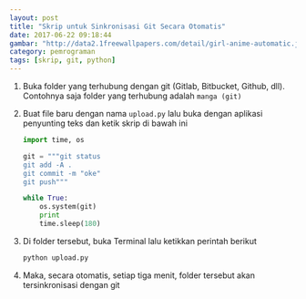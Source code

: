 ```yaml
---
layout: post
title: "Skrip untuk Sinkronisasi Git Secara Otomatis"
date: 2017-06-22 09:18:44
gambar: "http://data2.1freewallpapers.com/detail/girl-anime-automatic.jpg"
category: pemrograman
tags: [skrip, git, python]
---
```


1. Buka folder yang terhubung dengan git (Gitlab, Bitbucket, Github, dll). Contohnya saja folder yang terhubung adalah `manga (git)`

2. Buat file baru dengan nama `upload.py` lalu buka dengan aplikasi penyunting teks dan ketik skrip di bawah ini

    ```python
    import time, os

    git = """git status
    git add -A .
    git commit -m "oke"
    git push"""

    while True:
        os.system(git)
        print
        time.sleep(180)
    ```

3. Di folder tersebut, buka Terminal lalu ketikkan perintah berikut

    ```bash
    python upload.py
    ```

4. Maka, secara otomatis, setiap tiga menit, folder tersebut akan tersinkronisasi dengan git
